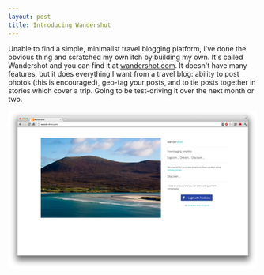 ```yaml
---
layout: post
title: Introducing Wandershot
---
```


Unable to find a simple, minimalist travel blogging platform, I've done the obvious thing and scratched my own itch by building my own. It's called Wandershot and you can find it at [wandershot.com](http://wandershot.com/). It doesn't have many features, but it does everything I want from a travel blog: ability to post photos (this is encouraged), geo-tag your posts, and to tie posts together in stories which cover a trip. Going to be test-driving it over the next month or two.

<div>
<a class="no_border" href="http://wandershot.com/">
<img class="page_width" src="/blog/files/2012/04/20/wandershot.png" alt="wandershot.com"/>
</a>
</div>
